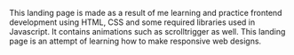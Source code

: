 This landing page is made as a result of me learning and practice frontend development using HTML, CSS and some required libraries used in Javascript. It contains animations such as scrolltrigger as well. This landing page is an attempt of learning how to make responsive web designs.

